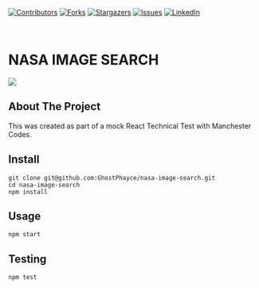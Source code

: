 <!-- PROJECT SHIELDS -->
<!--
*** I'm using markdown "reference style" links for readability.
*** Reference links are enclosed in brackets [ ] instead of parentheses ( ).
*** See the bottom of this document for the declaration of the reference variables
*** for contributors-url, forks-url, etc. This is an optional, concise syntax you may use.
*** https://www.markdownguide.org/basic-syntax/#reference-style-links
-->

[![Contributors][contributors-shield]][contributors-url]
[![Forks][forks-shield]][forks-url]
[![Stargazers][stars-shield]][stars-url]
[![Issues][issues-shield]][issues-url]
[![LinkedIn][linkedin-shield]][linkedin-url]

<br />
<p align="center">
  <h1 style="text-transform: uppercase;">NASA Image Search</h1>
</p>
<a href="https://ghostphayce-nasa-image-search.herokuapp.com/"><img src="http://ghostphayce.tv/wp-content/uploads/2021/10/nasa-image-search.png alt="screenshot" border="0"></a>
<br />

## About The Project

This was created as part of a mock React Technical Test with Manchester Codes.

## Install

```
git clone git@github.com:GhostPhayce/nasa-image-search.git
cd nasa-image-search
npm install

```

## Usage

```
npm start
```

## Testing

```
npm test
```

<!-- MARKDOWN LINKS & IMAGES -->

[contributors-shield]: https://img.shields.io/github/contributors/GhostPhayce/nasa-image-search.svg?style=for-the-badge
[contributors-url]: https://github.com/GhostPhayce/nasa-image-search/graphs/contributors
[forks-shield]: https://img.shields.io/github/forks/GhostPhayce/nasa-image-search.svg?style=for-the-badge
[forks-url]: https://github.com/GhostPhayce/nasa-image-search/network/members
[stars-shield]: https://img.shields.io/github/stars/GhostPhayce/nasa-image-search.svg?style=for-the-badge
[stars-url]: https://github.com/GhostPhayce/nasa-image-search/stargazers
[issues-shield]: https://img.shields.io/github/issues/GhostPhayce/nasa-image-search.svg?style=for-the-badge
[issues-url]: https://github.com/GhostPhayce/nasa-image-search/issues
[license-shield]: https://img.shields.io/github/license/GhostPhayce/nasa-image-search.svg?style=for-the-badge
[license-url]: https://github.com/GhostPhayce/nasa-image-search/blob/master/LICENSE.txt
[linkedin-shield]: https://img.shields.io/badge/-LinkedIn-black.svg?style=for-the-badge&logo=linkedin&colorB=555
[linkedin-url]: https://www.linkedin.com/in/thomas-ramsden-95894013b
